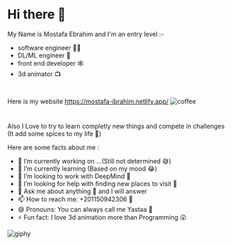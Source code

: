 # **Hi there** 👋 
 
My Name is Mostafa Ebrahim and I'm an entry level :-

- software engineer 👨‍💻
- DL/ML engineer 🤖
- front end developer 🕸️
- 3d animator 📺
#
Here is my website
https://mostafa-ibrahim.netlify.app/
![coffee](https://user-images.githubusercontent.com/88105870/190959072-59116274-2bfa-46fa-94cf-dbe57fc1e8d4.gif)
#

Also I Love to try to learn completly new things and compete in challenges (It add some spices to my life 🤪)

Here are some facts about me :

- 🔭 I’m currently working on ...(Still not determined 😅)
- 🌱 I’m currently learning (Based on my mood 😂)
- 👯 I’m looking to work with DeepMind 🧐
- 🤔 I’m looking for help with finding new places to visit 🤯
- 💬 Ask me about anything 🥰 and I will answer 
- 📫 How to reach me: +201150942306 🤙
- 😄 Pronouns: You can always call me Yastaa 🤣
- ⚡ Fun fact: I love 3d animation more than Programming 😲

![giphy](https://user-images.githubusercontent.com/88105870/190959079-6fedafb0-b2ea-49b8-8030-30749b3dcac1.gif)
